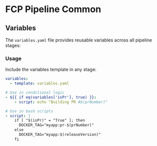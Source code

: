 # FCP Pipeline Common

## Variables

The `variables.yaml` file provides reusable variables across all pipeline stages:

### Usage

Include the variables template in any stage:

```yaml
variables:
  - template: variables.yaml
```

```yaml
# Use in conditional logic
- ${{ if eq(variables['isPr'], true) }}:
    - script: echo "Building PR #$(prNumber)"

# Use in bash scripts
- script: |
    if [ "$(isPr)" = "True" ]; then
      DOCKER_TAG="myapp:pr-$(prNumber)"
    else
      DOCKER_TAG="myapp:$(releaseVersion)"
    fi
```
